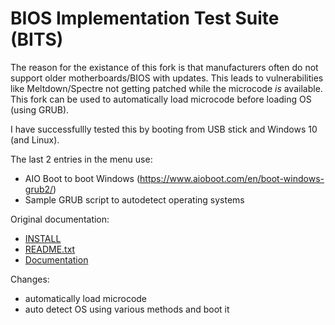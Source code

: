 
# BIOS Implementation Test Suite (BITS)

The reason for the existance of this fork is that manufacturers often do not support older motherboards/BIOS with updates.
This leads to vulnerabilities like Meltdown/Spectre not getting patched while the microcode *is* available.
This fork can be used to automatically load microcode before loading OS (using GRUB).

I have successfullly tested this by booting from USB stick and Windows 10 (and Linux).

The last 2 entries in the menu use:
- AIO Boot to boot Windows (https://www.aioboot.com/en/boot-windows-grub2/)
- Sample GRUB script to autodetect operating systems

Original documentation:
- [INSTALL](INSTALL)
- [README.txt](README.txt)
- [Documentation](Documentation)

Changes:
- automatically load microcode 
- auto detect OS using various methods and boot it

